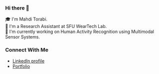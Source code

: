 ### Hi there 👋


🎓 I'm Mahdi Torabi.  
🔬 I'm a Research Assistant at SFU WearTech Lab.  
🚀 I'm currently working on Human Activity Recognition using Multimodal Sensor Systems.  

### Connect With Me
- [LinkedIn profile](https://www.linkedin.com/in/mahdi-torabi-875429183/)
- [Portfolio](https://mahditorabi.journoportfolio.com/)

